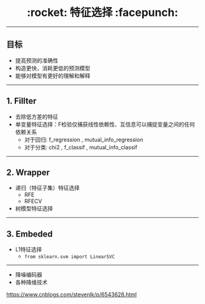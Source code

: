 <h1 align = "center">:rocket: 特征选择 :facepunch:</h1>

---
## 目标
- 提高预测的准确性
- 构造更快，消耗更低的预测模型
- 能够对模型有更好的理解和解释

---
## 1. Fillter
- 去除低方差的特征
- 单变量特征选择：F检验仅捕获线性依赖性、互信息可以捕捉变量之间的任何依赖关系
    - 对于回归: f_regression , mutual_info_regression
    - 对于分类: chi2 , f_classif , mutual_info_classif

---
## 2. Wrapper
- 递归（特征子集）特征选择
    - RFE
    - RFECV
- 树模型特征选择

---
## 3. Embeded
- L1特征选择
  - `from sklearn.svm import LinearSVC`


---
- 降噪编码器
- 各种降维技术

https://www.cnblogs.com/stevenlk/p/6543628.html
